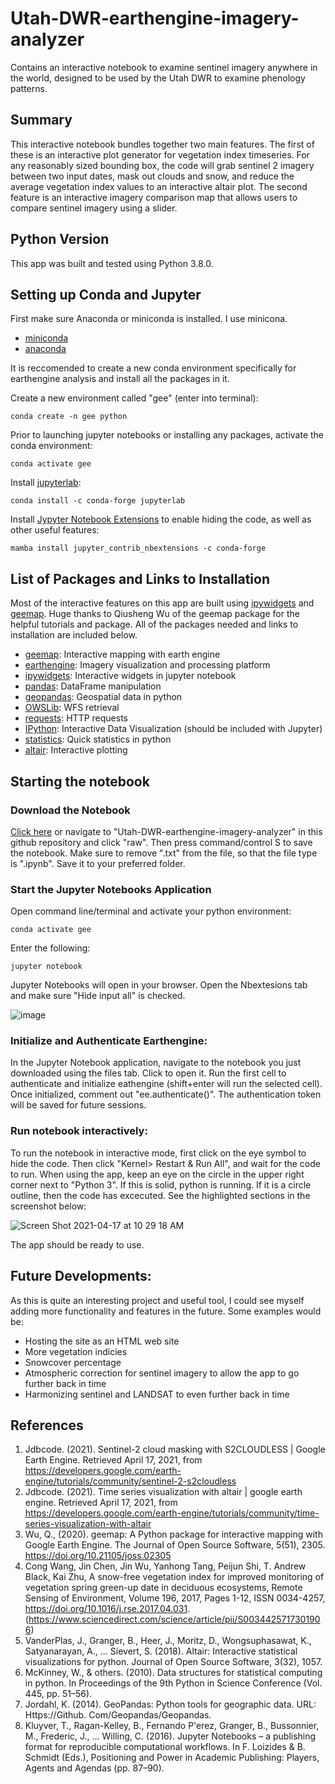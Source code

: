 # Utah-DWR-earthengine-imagery-analyzer
Contains an interactive notebook to examine sentinel imagery anywhere in the world, designed to be used by the Utah DWR to examine phenology patterns.  

## Summary
This interactive notebook bundles together two main features. The first of these is an interactive plot generator for vegetation index timeseries. For any reasonably sized bounding box, the code will grab sentinel 2 imagery between two input dates, mask out clouds and snow, and reduce the average vegetation index values to an interactive altair plot. The second feature is an interactive imagery comparison map that allows users to compare sentinel imagery using a slider.

## Python Version
This app was built and tested using Python 3.8.0.

## Setting up Conda and Jupyter

First make sure Anaconda or miniconda is installed. I use minicona.
* [miniconda](https://docs.conda.io/en/latest/miniconda.html)
* [anaconda](https://www.anaconda.com/distribution/#download-section)

It is reccomended to create a new conda environment specifically for earthengine analysis and install all the packages in it. 

Create a new environment called "gee" (enter into terminal):

    conda create -n gee python

Prior to launching jupyter notebooks or installing any packages, activate the conda environment:

    conda activate gee

Install [jupyterlab](https://jupyter.org/install):

    conda install -c conda-forge jupyterlab
 
Install [Jypyter Notebook Extensions](https://github.com/ipython-contrib/jupyter_contrib_nbextensions) to enable hiding the code, as well as other useful features:

    mamba install jupyter_contrib_nbextensions -c conda-forge

## List of Packages and Links to Installation

Most of the interactive features on this app are built using [ipywidgets](https://github.com/jupyter-widgets/ipywidgets) and [geemap](https://github.com/giswqs/geemap). Huge thanks to Qiusheng Wu of the geemap package for the helpful tutorials and package. All of the packages needed and links to installation are included below. 

* [geemap](https://github.com/giswqs/geemap#installation): Interactive mapping with earth engine
* [earthengine](https://developers.google.com/earth-engine/guides/python_install): Imagery visualization and processing platform
* [ipywidgets](https://github.com/jupyter-widgets/ipywidgets#Install): Interactive widgets in jupyter notebook
* [pandas](https://pandas.pydata.org/pandas-docs/stable/getting_started/install.html): DataFrame manipulation
* [geopandas](https://geopandas.org/getting_started/install.html): Geospatial data in python
* [OWSLib](https://geopython.github.io/OWSLib/): WFS retrieval
* [requests](https://pypi.org/project/requests/): HTTP requests
* [IPython](https://ipython.org/install.html): Interactive Data Visualization (should be included with Jupyter)
* [statistics](https://pypi.org/project/statistics/): Quick statistics in python
* [altair](https://altair-viz.github.io/getting_started/installation.html): Interactive plotting

## Starting the notebook

### Download the Notebook

[Click here](https://raw.githubusercontent.com/lofi-code/Utah-DWR-earthengine-imagery-analyzer/main/Wildlife_Crossing_Sentinel_Analyzer.ipynb) or navigate to "Utah-DWR-earthengine-imagery-analyzer" in this github repository and click "raw". Then press command/control S to save the notebook. Make sure to remove ".txt" from the file, so that the file type is ".ipynb". Save it to your preferred folder. 

### Start the Jupyter Notebooks Application
Open command line/terminal and activate your python environment:

    conda activate gee
    
Enter the following:

    jupyter notebook
    
Jupyter Notebooks will open in your browser. Open the Nbextesions tab and make sure "Hide input all" is checked.

![image](https://user-images.githubusercontent.com/82716404/115119378-4f8bb000-9f65-11eb-91da-56ed1250639e.jpeg)

### Initialize and Authenticate Earthengine:
In the Jupyter Notebook application, navigate to the notebook you just downloaded using the files tab. Click to open it. Run the first cell to authenticate and initialize eathengine (shift+enter will run the selected cell). Once initialized, comment out "ee.authenticate()". The authentication token will be saved for future sessions. 

### Run notebook interactively:
To run the notebook in interactive mode, first click on the eye symbol to hide the code. Then click "Kernel> Restart & Run All", and wait for the code to run. When using the app, keep an eye on the circle in the upper right corner next to "Python 3". If this is solid, python is running. If it is a circle outline, then the code has excecuted. See the highlighted sections in the screenshot below: 

![Screen Shot 2021-04-17 at 10 29 18 AM](https://user-images.githubusercontent.com/82716404/115119975-43edb880-9f68-11eb-9495-9fad1326ab07.jpg)

The app should be ready to use. 

## Future Developments:
As this is quite an interesting project and useful tool, I could see myself adding more functionality and features in the future. Some examples would be:

* Hosting the site as an HTML web site
* More vegetation indicies
* Snowcover percentage
* Atmospheric correction for sentinel imagery to allow the app to go further back in time
* Harmonizing sentinel and LANDSAT to even further back in time

## References

1) Jdbcode. (2021). Sentinel-2 cloud masking with S2CLOUDLESS | Google Earth Engine. Retrieved April 17, 2021, from https://developers.google.com/earth-engine/tutorials/community/sentinel-2-s2cloudless
2) Jdbcode. (2021). Time series visualization with altair | google earth engine. Retrieved April 17, 2021, from https://developers.google.com/earth-engine/tutorials/community/time-series-visualization-with-altair
3) Wu, Q., (2020). geemap: A Python package for interactive mapping with Google Earth Engine. The Journal of Open Source Software, 5(51), 2305. https://doi.org/10.21105/joss.02305
4) Cong Wang, Jin Chen, Jin Wu, Yanhong Tang, Peijun Shi, T. Andrew Black, Kai Zhu, A snow-free vegetation index for improved monitoring of vegetation spring green-up date in deciduous ecosystems, Remote Sensing of Environment, Volume 196, 2017, Pages 1-12, ISSN 0034-4257, https://doi.org/10.1016/j.rse.2017.04.031. (https://www.sciencedirect.com/science/article/pii/S0034425717301906)
5) VanderPlas, J., Granger, B., Heer, J., Moritz, D., Wongsuphasawat, K., Satyanarayan, A., … Sievert, S. (2018). Altair: Interactive statistical visualizations for python. Journal of Open Source Software, 3(32), 1057.
6) McKinney, W., & others. (2010). Data structures for statistical computing in python. In Proceedings of the 9th Python in Science Conference (Vol. 445, pp. 51–56).
7) Jordahl, K. (2014). GeoPandas: Python tools for geographic data. URL: Https://Github. Com/Geopandas/Geopandas.
8) Kluyver, T., Ragan-Kelley, B., Fernando P'erez, Granger, B., Bussonnier, M., Frederic, J., … Willing, C. (2016). Jupyter Notebooks – a publishing format for reproducible computational workflows. In F. Loizides & B. Schmidt (Eds.), Positioning and Power in Academic Publishing: Players, Agents and Agendas (pp. 87–90).





